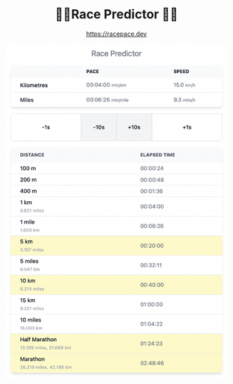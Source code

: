 <div align="center">
  <h1>🏃‍♀️Race Predictor 🏃‍♂️</h1>
  <p><a href="https://racepace.dev">https://racepace.dev</a></p>
  <img src="pace.png" width="600">
</div>
